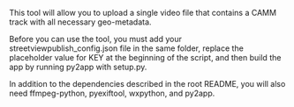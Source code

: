 This tool will allow you to upload a single video file that contains a CAMM track with all necessary geo-metadata.

Before you can use the tool, you must add your streetviewpublish_config.json file in the same folder, replace the placeholder value for KEY at the beginning of the script, and then build the app by running py2app with setup.py.

In addition to the dependencies described in the root README, you will also need ffmpeg-python, pyexiftool, wxpython, and py2app.
